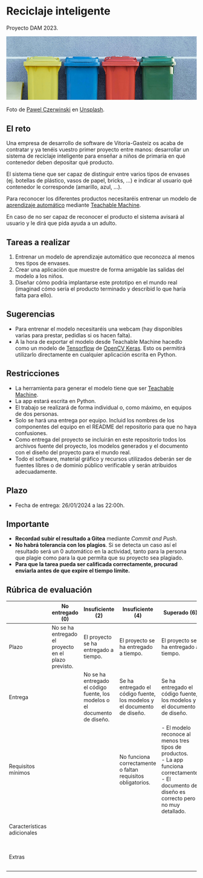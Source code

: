 # Reciclaje inteligente

Proyecto DAM 2023.

![cuatro cubos de basura de colores variados junto a la pared gris](pawel-czerwinski-RkIsyD_AVvc-unsplash.jpg)

Foto de [Pawel Czerwinski](https://unsplash.com/es/@pawel_czerwinski)
en [Unsplash](https://unsplash.com/es/fotos/cuatro-cubos-de-basura-de-colores-variados-junto-a-la-pared-gris-RkIsyD_AVvc).

## El reto

Una empresa de desarrollo de software de Vitoria-Gasteiz os acaba de contratar y ya tenéis vuestro primer proyecto entre
manos: desarrollar un sistema de reciclaje inteligente para enseñar a niños de primaria en qué contenedor deben
depositar qué producto.

El sistema tiene que ser capaz de distinguir entre varios tipos de envases (ej. botellas de plástico, vasos de papel,
bricks, ...) e indicar al usuario qué contenedor le corresponde (amarillo, azul, ...).

Para reconocer los diferentes productos necesitaréis entrenar un modelo
de [aprendizaje automático](https://es.wikipedia.org/wiki/Aprendizaje_automático)
mediante [Teachable Machine](https://teachablemachine.withgoogle.com).

En caso de no ser capaz de reconocer el producto el sistema avisará al usuario y le dirá que pida ayuda a un adulto.

## Tareas a realizar

1. Entrenar un modelo de aprendizaje automático que reconozca al menos tres tipos de envases.
2. Crear una aplicación que muestre de forma amigable las salidas del modelo a los niños.
3. Diseñar cómo podría implantarse este prototipo en el mundo real (imaginad cómo sería el producto terminado y
   describid lo que haría falta para ello).

## Sugerencias

- Para entrenar el modelo necesitaréis una webcam (hay disponibles varias para prestar, pedidlas si os hacen falta).
- A la hora de exportar el modelo desde Teachable Machine hacedlo como un modelo
  de [Tensorflow](https://www.tensorflow.org) de [OpenCV Keras](https://opencv.org). Esto os permitirá
  utilizarlo directamente en cualquier aplicación escrita en Python.

## Restricciones

- La herramienta para generar el modelo tiene que ser [Teachable Machine](https://teachablemachine.withgoogle.com).
- La app estará escrita en Python.
- El trabajo se realizará de forma individual o, como máximo, en equipos de dos personas.
- Solo se hará una entrega por equipo. Incluid los nombres de los componentes del equipo en el README del repositorio
  para que no haya confusiones.
- Como entrega del proyecto se incluirán en este repositorio todos los archivos fuente del proyecto, los modelos
  generados y el documento con el diseño del proyecto para el mundo real.
- Todo el software, material gráfico y recursos utilizados deberán ser de fuentes libres o de dominio público
  verificable y serán atribuidos adecuadamente.

## Plazo

- Fecha de entrega: 26/01/2024 a las 22:00h.

## Importante

- **Recordad subir el resultado a Gitea** mediante _Commit and Push_.
- **No habrá tolerancia con los plagios**. Si se detecta un caso así el resultado será un 0 automático en la actividad,
  tanto para la persona que plagie como para la que permita que su proyecto sea plagiado.
- **Para que la tarea pueda ser calificada correctamente, procurad enviarla antes de que expire el tiempo límite.**

## Rúbrica de evaluación

|                              | No entregado (0)                                     | Insuficiente (2)                                                           | Insuficiente (4)                                                        | Superado (6)                                                                                                                                                  | Destacado (8)                                                                                                                                                 | Excelente (10)                                                                                                                                                |
|------------------------------|------------------------------------------------------|----------------------------------------------------------------------------|-------------------------------------------------------------------------|---------------------------------------------------------------------------------------------------------------------------------------------------------------|---------------------------------------------------------------------------------------------------------------------------------------------------------------|---------------------------------------------------------------------------------------------------------------------------------------------------------------|
| Plazo                        | No se ha entregado el proyecto en el plazo previsto. | El proyecto se ha entregado a tiempo.                                      | El proyecto se ha entregado a tiempo.                                   | El proyecto se ha entregado a tiempo.                                                                                                                         | El proyecto se ha entregado a tiempo.                                                                                                                         | El proyecto se ha entregado a tiempo.                                                                                                                         |
| Entrega                      |                                                      | No se ha entregado el código fuente, los modelos o el documento de diseño. | Se ha entregado el código fuente, los modelos y el documento de diseño. | Se ha entregado el código fuente, los modelos y el documento de diseño.                                                                                       | Se ha entregado el código fuente, los modelos y el documento de diseño.                                                                                       | Se ha entregado el código fuente, los modelos y el documento de diseño.                                                                                       |
| Requisitos mínimos          |                                                      |                                                                            | No funciona correctamente o faltan requisitos obligatorios.             | - El modelo reconoce al menos tres tipos de productos. <br> - La app funciona correctamente. <br> - El documento de diseño es correcto pero no muy detallado. | - El modelo reconoce al menos tres tipos de productos. <br> - La app funciona correctamente. <br> - El documento de diseño es correcto pero no muy detallado. | - El modelo reconoce al menos tres tipos de productos. <br> - La app funciona correctamente. <br> - El documento de diseño es correcto pero no muy detallado. |
| Características adicionales |                                                      |                                                                            |                                                                         |                                                                                                                                                               | - Interfaz de usuario de la aplicación amigable.                                                                                                              | - Interfaz de usuario de la aplicación amigable.                                                                                                              |
| Extras                       |                                                      |                                                                            |                                                                         |                                                                                                                                                               |                                                                                                                                                               | - Documento de diseño detallado e imaginativo.                                                                                                                | 